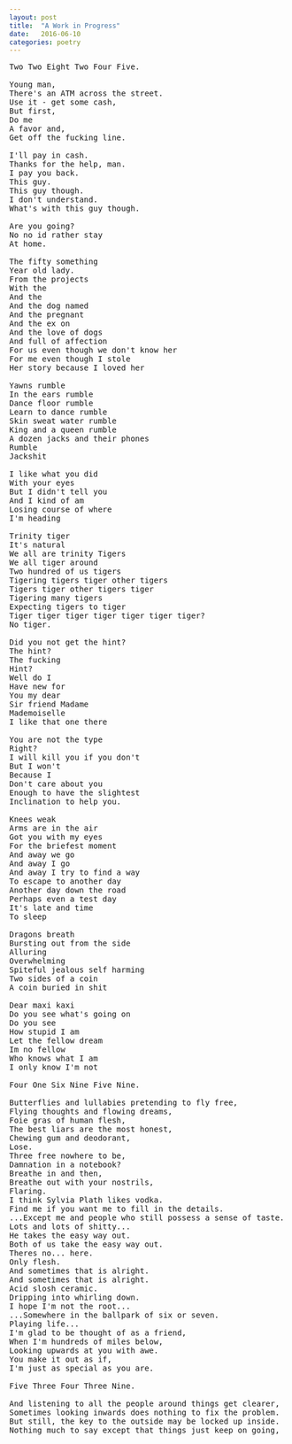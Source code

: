 ```yaml
---
layout: post
title:  "A Work in Progress"
date:   2016-06-10
categories: poetry
---
```


<pre>
Two Two Eight Two Four Five.

Young man,
There's an ATM across the street.
Use it - get some cash,
But first,
Do me
A favor and,
Get off the fucking line.

I'll pay in cash.
Thanks for the help, man.
I pay you back.
This guy.
This guy though.
I don't understand.
What's with this guy though.

Are you going?
No no id rather stay
At home.

The fifty something
Year old lady.
From the projects
With the
And the 
And the dog named
And the pregnant
And the ex on
And the love of dogs
And full of affection
For us even though we don't know her
For me even though I stole
Her story because I loved her

Yawns rumble
In the ears rumble
Dance floor rumble
Learn to dance rumble
Skin sweat water rumble
King and a queen rumble
A dozen jacks and their phones
Rumble
Jackshit

I like what you did
With your eyes
But I didn't tell you
And I kind of am
Losing course of where
I'm heading

Trinity tiger
It's natural
We all are trinity Tigers
We all tiger around
Two hundred of us tigers
Tigering tigers tiger other tigers
Tigers tiger other tigers tiger
Tigering many tigers
Expecting tigers to tiger
Tiger tiger tiger tiger tiger tiger tiger?
No tiger.

Did you not get the hint?
The hint?
The fucking
Hint?
Well do I
Have new for
You my dear
Sir friend Madame
Mademoiselle
I like that one there

You are not the type
Right?
I will kill you if you don't
But I won't
Because I
Don't care about you
Enough to have the slightest
Inclination to help you.

Knees weak
Arms are in the air
Got you with my eyes
For the briefest moment
And away we go
And away I go
And away I try to find a way
To escape to another day
Another day down the road
Perhaps even a test day
It's late and time
To sleep

Dragons breath
Bursting out from the side
Alluring
Overwhelming
Spiteful jealous self harming
Two sides of a coin
A coin buried in shit

Dear maxi kaxi
Do you see what's going on
Do you see
How stupid I am
Let the fellow dream
Im no fellow
Who knows what I am
I only know I'm not

Four One Six Nine Five Nine.

Butterflies and lullabies pretending to fly free,
Flying thoughts and flowing dreams,
Foie gras of human flesh,
The best liars are the most honest,
Chewing gum and deodorant,
Lose.
Three free nowhere to be,
Damnation in a notebook?
Breathe in and then,
Breathe out with your nostrils,
Flaring.
I think Sylvia Plath likes vodka.
Find me if you want me to fill in the details.
...Except me and people who still possess a sense of taste.
Lots and lots of shitty...
He takes the easy way out.
Both of us take the easy way out.
Theres no... here.
Only flesh.
And sometimes that is alright.
And sometimes that is alright.
Acid slosh ceramic.
Dripping into whirling down.
I hope I'm not the root...
...Somewhere in the ballpark of six or seven.
Playing life...
I'm glad to be thought of as a friend,
When I'm hundreds of miles below,
Looking upwards at you with awe.
You make it out as if,
I'm just as special as you are.

Five Three Four Three Nine.

And listening to all the people around things get clearer,
Sometimes looking inwards does nothing to fix the problem.
But still, the key to the outside may be locked up inside.
Nothing much to say except that things just keep on going,
</pre>

